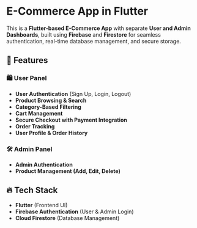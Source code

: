 # E-Commerce App in Flutter

This is a **Flutter-based E-Commerce App** with separate **User and Admin Dashboards**, built using **Firebase** and **Firestore** for seamless authentication, real-time database management, and secure storage.

## 🚀 Features

### 🛍️ User Panel
- **User Authentication** (Sign Up, Login, Logout)
- **Product Browsing & Search**
- **Category-Based Filtering**
- **Cart Management**
- **Secure Checkout with Payment Integration**
- **Order Tracking**
- **User Profile & Order History**

### 🛠️ Admin Panel
- **Admin Authentication**
- **Product Management (Add, Edit, Delete)**


## 🔥 Tech Stack
- **Flutter** (Frontend UI)
- **Firebase Authentication** (User & Admin Login)
- **Cloud Firestore** (Database Management)

